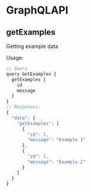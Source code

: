 # GraphQLAPI

## getExamples

Getting example data

Usage:

```js
// Query
query GetExamples {
  getExamples {
    id
    message
  }
}
// Responses:
{
  "data": {
    "getExamples": [
      {
        "id": 1,
        "message": "Example 1"
      },
      {
        "id": 1,
        "message": "Example 2"
      }
    ]
  }
}
```
